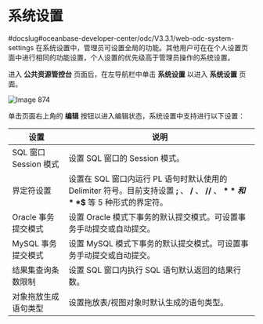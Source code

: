 系统设置 
=========================
#docslug#oceanbase-developer-center/odc/V3.3.1/web-odc-system-settings
在系统设置中，管理员可设置全局的功能。其他用户可在在个人设置页面中进行相同的功能设置，个人设置的优先级高于管理员操作的系统设置。

进入 **公共资源管控台** 页面后，在左导航栏中单击 **系统设置** 以进入 **系统设置** 页面。

![Image 874](https://help-static-aliyun-doc.aliyuncs.com/assets/img/zh-CN/0096712561/p312560.png)

单击页面右上角的 **编辑** 按钮以进入编辑状态，系统设置中支持进行以下设置：


|        设置         |                                                 说明                                                 |
|-------------------|----------------------------------------------------------------------------------------------------|
| SQL 窗口 Session 模式 | 设置 SQL 窗口的 Session 模式。                                                                             |
| 界定符设置             | 设置在 SQL 窗口内运行 PL 语句时默认使用的 Delimiter 符号。目前支持设置 **;** 、 **/** 、 **//** 、 **$** 和 **$$** 等 5 种形式的界定符。 |
| Oracle 事务提交模式     | 设置 Oracle 模式下事务的默认提交模式。可设置事务手动提交或自动提交。                                                             |
| MySQL 事务提交模式      | 设置 MySQL 模式下事务的默认提交模式。可设置事务手动提交或自动提交。                                                              |
| 结果集查询条数限制         | 设置 SQL 窗口内执行 SQL 语句默认返回的结果行数。                                                                      |
| 对象拖放生成语句类型        | 设置拖放表/视图对象时默认生成的语句类型。                                                                              |


